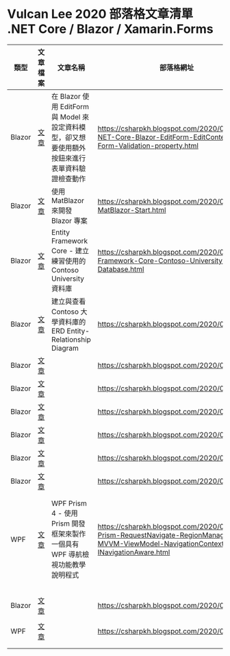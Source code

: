 # Vulcan Lee 2020 部落格文章清單 .NET Core / Blazor / Xamarin.Forms

|類型|文章檔案|文章名稱|部落格網址|
|-|-|-|-|
|Blazor|[文章](Blazor/ASP-NET-Core-Blazor-EditForm-EditContext-Form-Validation-property.md)|在 Blazor 使用 EditForm 與 Model 來設定資料模型，卻又想要使用額外按鈕來進行表單資料驗證檢查動作|https://csharpkh.blogspot.com/2020/05/ASP-NET-Core-Blazor-EditForm-EditContext-Form-Validation-property.html|
|Blazor|[文章](Blazor/Blazor-MatBlazor-Start.md)|使用 MatBlazor 來開發 Blazor 專案|https://csharpkh.blogspot.com/2020/05/Blazor-MatBlazor-Start.html|
|Blazor|[文章](EFCore/Entity-Framework-Core-Contoso-University-Database.md)|Entity Framework Core - 建立練習使用的 Contoso University 資料庫|https://csharpkh.blogspot.com/2020/09/Entity-Framework-Core-Contoso-University-Database.html|
|Blazor|[文章](EFCore/Entity-Framework-Core-ERD-Entity-Relationship-Diagram-SSMS.md)|建立與查看Contoso 大學資料庫的 ERD Entity-Relationship Diagram|https://csharpkh.blogspot.com/2020/09/.html|
|Blazor|[文章](Blazor/.md)||https://csharpkh.blogspot.com/2020/09/.html|
|Blazor|[文章](Blazor/.md)||https://csharpkh.blogspot.com/2020/09/.html|
|Blazor|[文章](Blazor/.md)||https://csharpkh.blogspot.com/2020/09/.html|
|Blazor|[文章](Blazor/.md)||https://csharpkh.blogspot.com/2020/09/.html|
|Blazor|[文章](Blazor/.md)||https://csharpkh.blogspot.com/2020/09/.html|
|Blazor|[文章](Blazor/.md)||https://csharpkh.blogspot.com/2020/09/.html|
|||||
|||||
|WPF|[文章](WPF/WPF-Prism-RequestNavigate-RegionManager-MVVM-ViewModel-NavigationContext-INavigationAware.md)|WPF Prism 4 - 使用 Prism 開發框架來製作一個具有 WPF 導航檢視功能教學說明程式|https://csharpkh.blogspot.com/2020/05/WPF-Prism-RequestNavigate-RegionManager-MVVM-ViewModel-NavigationContext-INavigationAware.html|
|||||
|||||
|||||
|||||
|||||
|Blazor|[文章](Blazor/.md)||https://csharpkh.blogspot.com/2020/05/.html|
|||||
|WPF|[文章](WPF/.md)||https://csharpkh.blogspot.com/2020/05/.html|
|||||
|||||

